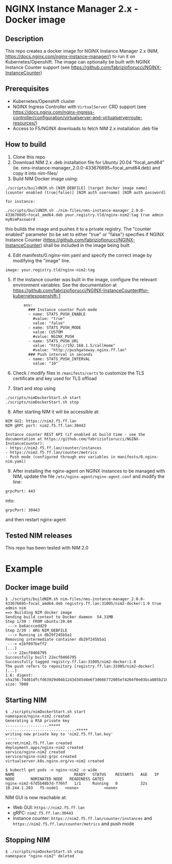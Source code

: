 # NGINX Instance Manager 2.x - Docker image

## Description

This repo creates a docker image for NGINX Instance Manager 2.x (NIM, https://docs.nginx.com/nginx-instance-manager/) to run it on Kubernetes/Openshift.
The image can optionally be built with NGINX Instance Counter support (see https://github.com/fabriziofiorucci/NGINX-InstanceCounter)

## Prerequisites

- Kubernetes/Openshift cluster
- NGINX Ingress Controller with `VirtualServer` CRD support (see https://docs.nginx.com/nginx-ingress-controller/configuration/virtualserver-and-virtualserverroute-resources/)
- Access to F5/NGINX downloads to fetch NIM 2.x installation .deb file

## How to build

1. Clone this repo
2. Download NIM 2.x .deb installation file for Ubuntu 20.04 "focal_amd64" (ie. nms-instance-manager_2.0.0-433676695~focal_amd64.deb) and copy it into nim-files/
3. Build NIM Docker image using:

```
./scripts/buildNIM.sh [NIM_DEBFILE] [target Docker image name] [counter enabled (true|false)] [NIM auth username] [NIM auth password]

for instance:

./scripts/buildNIM.sh ./nim-files/nms-instance-manager_2.0.0-433676695~focal_amd64.deb your.registry.tld/nginx-nim2:tag true admin myNimPassword
```

this builds the image and pushes it to a private registry. The "counter enabled" parameter (to be set to either "true" or "false") specifies if NGINX Instance Counter (https://github.com/fabriziofiorucci/NGINX-InstanceCounter) shall be included in the image being built

4. Edit manifests/0.nginx-nim.yaml and specify the correct image by modifying the "image" line.

```
image: your.registry.tld/nginx-nim2:tag
```

5. If the instance counter was built in the image, configure the relevant environment variables. See the documentation at https://github.com/fabriziofiorucci/NGINX-InstanceCounter#for-kubernetesopenshift-1

```
        env:
          ### Instance counter Push mode
          - name: STATS_PUSH_ENABLE
            #value: "true"
            value: "false"
          - name: STATS_PUSH_MODE
            value: CUSTOM
            #value: NGINX_PUSH
          - name: STATS_PUSH_URL
            value: "http://192.168.1.5/callHome"
            #value: "http://pushgateway.nginx.ff.lan"
          ### Push interval in seconds
          - name: STATS_PUSH_INTERVAL
            value: "10"
```

6. Check / modify files in `/manifests/certs` to customize the TLS certificate and key used for TLS offload

7. Start and stop using

```
./scripts/nimDockerStart.sh start
./scripts/nimDockerStart.sh stop
```

8. After starting NIM it will be accessible at:

```
NIM GUI: https://nim2.f5.ff.lan
NIM gRPC port: nim2.f5.ff.lan:30443

Instance counter REST API (if enabled at build time - see the documentation at https://github.com/fabriziofiorucci/NGINX-InstanceCounter):
- https://nim2.f5.ff.lan/counter/instances
- https://nim2.f5.ff.lan/counter/metrics
- Push mode (configured through env variables in manifests/0.nginx-nim.yaml)
```

9. After installing the nginx-agent on NGINX Instances to be managed with NIM, update the file `/etc/nginx-agent/nginx-agent.conf` and modify the line:

```
grpcPort: 443
```

into:

```
grpcPort: 30443
```

and then restart nginx-agent


## Tested NIM releases

This repo has been tested with NIM 2.0

# Example

## Docker image build

```
$ ./scripts/buildNIM.sh nim-files/nms-instance-manager_2.0.0-433676695~focal_amd64.deb registry.ff.lan:31005/nim2-docker:1.0 true admin nim
==> Building NIM docker image
Sending build context to Docker daemon  54.31MB
Step 1/39 : FROM ubuntu:20.04
 ---> ba6acccedd29
Step 2/39 : ARG NIM_DEBFILE
 ---> Running in db29f245b5a1
Removing intermediate container db29f245b5a1
 ---> e1bf097beff2
[...]
 ---> 22ecf8466795
Successfully built 22ecf8466795
Successfully tagged registry.ff.lan:31005/nim2-docker:1.0
The push refers to repository [registry.ff.lan:31005/nim2-docker]
[...]
1.6: digest: sha256:74d81dfcfd63929d04b1243d345d4e6f3d66b772805e74204f0e03bca885b218 size: 7008
```

## Starting NIM

```
$ ./scripts/nimDockerStart.sh start
namespace/nginx-nim2 created
Generating a RSA private key
...................+++++
...............................+++++
writing new private key to 'nim2.f5.ff.lan.key'
-----
secret/nim2.f5.ff.lan created
deployment.apps/nginx-nim2 created
service/nginx-nim2 created
service/nginx-nim2-grpc created 
virtualserver.k8s.nginx.org/vs-nim2 created

$ kubectl get pods -n nginx-nim2 -o wide
NAME                          READY   STATUS    RESTARTS   AGE   IP             NODE       NOMINATED NODE   READINESS GATES
nginx-nim2-67d5b48b7d-f76hf   1/1     Running   0          32s   10.244.1.203   f5-node1   <none>           <none>
```

NIM GUI is now reachable at:
- Web GUI: `https://nim2.f5.ff.lan`
- gRPC: `nim2.f5.ff.lan:30443`
- Instance counter: `https://nim2.f5.ff.lan/counter/instances` and `https://nim2.f5.ff.lan/counter/metrics` and push mode

## Stopping NIM

```
$ ./scripts/nimDockerStart.sh stop
namespace "nginx-nim2" deleted
```
